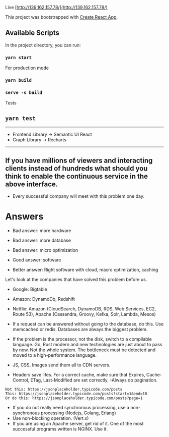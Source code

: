 Live [http://139.162.157.78/](http://139.162.157.78/)

This project was bootstrapped with [Create React App](https://github.com/facebookincubator/create-react-app).

## Available Scripts

In the project directory, you can run:

### `yarn start`

For production mode

### `yarn build`
### `serve -s build`

Tests

## `yarn test`
----------------
- Frontend Library -> Semantic UI React
- Graph Library -> Recharts
-----------------
##  If you have millions of viewers and interacting clients instead of hundreds what should you think to enable the continuous service in the above interface.

- Every successful company will meet with this problem one day.

# Answers
- Bad answer: more hardware
- Bad answer: more database
- Bad answer: micro optimization

- Good answer: software
- Better answer: Right software with cloud, macro optimization, caching

Let's look at the companies that have solved this problem before us.
- Google: Bigtable
- Amazon: DynamoDb, Redshift
- Netflix: Amazon (CloudSearch, DynamoDB, RDS, Web Services, EC2, Route 53), Apache (Cassandra, Groovy, Kafka, Solr, Lambda, Mesos)


- If a request can be answered without going to the database, do this. Use memcached or redis. Databases are always the biggest problem.
- If the problem is the processor, not the disk, switch to a compilable language. Go, Rust modern and new technologies are just about to pass by now. Not the whole system. The bottleneck must be detected and moved to a high-performance language.
- JS, CSS, Images send them all to CDN servers.
- Headers save lifes. For a correct cache, make sure that Expires, Cache-Control, ETag, Last-Modified are set correctly.
-Always do pagination.

```
Not this: https://jsonplaceholder.typicode.com/posts
This: https://jsonplaceholder.typicode.com/posts?start=1&end=10
Or do this: https://jsonplaceholder.typicode.com/posts?page=1
```

- If you do not really need synchronous processing, use a non-synchronous processing (Nodejs, Golang, Erlang)
- Use non-blocking operation. (Vert.x)
- If you are using an Apache server, get rid of it. One of the most successful programs written is NGINX. Use it.
